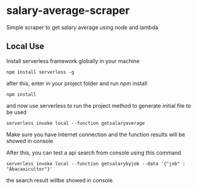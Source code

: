 # salary-average-scraper
Simple scraper to get salary average using node and lambda

## Local Use

Install serverless framework globally in your machine

```npm install serverless -g```

after this, enter in your project folder and run npm install

```npm install```

and now use serverless to run the project method to generate initial file to be used

```serverless invoke local --function getsalaryaverage```

Make sure you have internet connection and the function results will be showed in console

After this, you can test a api search from console using this command

```serverless invoke local --function getsalarybyjob --data '{"job" : "Abacaxicultor"}'``` 

the search result willbe showed in console
